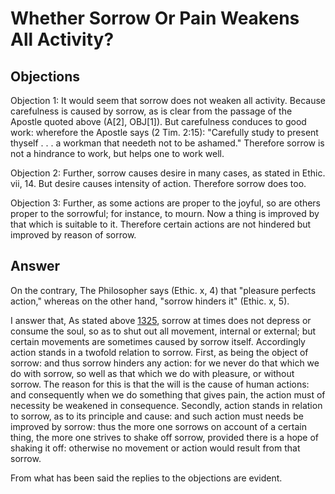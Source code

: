 # Whether Sorrow Or Pain Weakens All Activity?

## Objections

Objection 1: It would seem that sorrow does not weaken all activity. Because carefulness is caused by sorrow, as is clear from the passage of the Apostle quoted above (A[2], OBJ[1]). But carefulness conduces to good work: wherefore the Apostle says (2 Tim. 2:15): "Carefully study to present thyself . . . a workman that needeth not to be ashamed." Therefore sorrow is not a hindrance to work, but helps one to work well.

Objection 2: Further, sorrow causes desire in many cases, as stated in Ethic. vii, 14. But desire causes intensity of action. Therefore sorrow does too.

Objection 3: Further, as some actions are proper to the joyful, so are others proper to the sorrowful; for instance, to mourn. Now a thing is improved by that which is suitable to it. Therefore certain actions are not hindered but improved by reason of sorrow.

## Answer

On the contrary, The Philosopher says (Ethic. x, 4) that "pleasure perfects action," whereas on the other hand, "sorrow hinders it" (Ethic. x, 5).

I answer that, As stated above [1325](A[2]), sorrow at times does not depress or consume the soul, so as to shut out all movement, internal or external; but certain movements are sometimes caused by sorrow itself. Accordingly action stands in a twofold relation to sorrow. First, as being the object of sorrow: and thus sorrow hinders any action: for we never do that which we do with sorrow, so well as that which we do with pleasure, or without sorrow. The reason for this is that the will is the cause of human actions: and consequently when we do something that gives pain, the action must of necessity be weakened in consequence. Secondly, action stands in relation to sorrow, as to its principle and cause: and such action must needs be improved by sorrow: thus the more one sorrows on account of a certain thing, the more one strives to shake off sorrow, provided there is a hope of shaking it off: otherwise no movement or action would result from that sorrow.

From what has been said the replies to the objections are evident.
